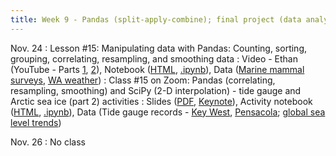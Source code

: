 ```yaml
---
title: Week 9 - Pandas (split-apply-combine); final project (data analysis)
---
```


Nov. 24
: Lesson #15: Manipulating data with Pandas: Counting, sorting, grouping, correlating, resampling, and smoothing data
  : Video - Ethan (YouTube - Parts [1](#), [2](#)), Notebook ([HTML](https://nbviewer.org/github/ethan-campbell/OCEAN_215/blob/main/materials/lessons/lesson_15_notebook.ipynb), [.ipynb](/OCEAN_215/materials/lessons/lesson_15_notebook.ipynb)), Data ([Marine mammal surveys](/OCEAN_215/materials/data/puget_sound_marine_mammal_surveys.csv), [WA weather](/OCEAN_215/materials/data/wa_weather.csv))
: Class #15 on Zoom: Pandas (correlating, resampling, smoothing) and SciPy (2-D interpolation) - tide gauge and Arctic sea ice (part 2) activities
  : Slides ([PDF](/OCEAN_215/materials/class/class_15.pdf), [Keynote](/OCEAN_215/materials/class/class_15.key)), Activity notebook ([HTML](https://nbviewer.org/github/ethan-campbell/OCEAN_215/blob/main/materials/class/class_15_notebook.ipynb), [.ipynb](/OCEAN_215/materials/class/class_15_notebook.ipynb)), Data (Tide gauge records - [Key West](/OCEAN_215/materials/data/tide_gauge_key_west_fl.nc), [Pensacola](/OCEAN_215/materials/data/tide_gauge_pensacola_fl.nc); [global sea level trends](/OCEAN_215/materials/data/GlobalLinearSeaLevelTrends.csv))

Nov. 26
: No class
